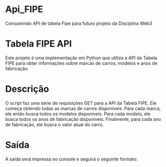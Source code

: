 # Api_FIPE
Consumindo API de tabela Fipe para futuro projeto da Disciplina Web3

# Tabela FIPE API
Este projeto é uma implementação em Python que utiliza a API da Tabela FIPE para obter informações sobre marcas de carros, modelos e anos de fabricação.

# Descrição
O script faz uma série de requisições GET para a API da Tabela FIPE. Ele começa obtendo todas as marcas de carros disponíveis. Para cada marca, ele então busca todos os modelos disponíveis. Para cada modelo, ele busca todos os anos de fabricação disponíveis. Finalmente, para cada ano de fabricação, ele busca o valor atual do carro.

# Saída
A saída será impressa no console e seguirá o seguinte formato:

